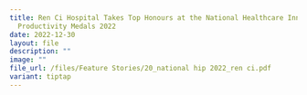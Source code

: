 ```yaml
---
title: Ren Ci Hospital Takes Top Honours at the National Healthcare Innovation &
  Productivity Medals 2022
date: 2022-12-30
layout: file
description: ""
image: ""
file_url: /files/Feature Stories/20_national hip 2022_ren ci.pdf
variant: tiptap
---
```

